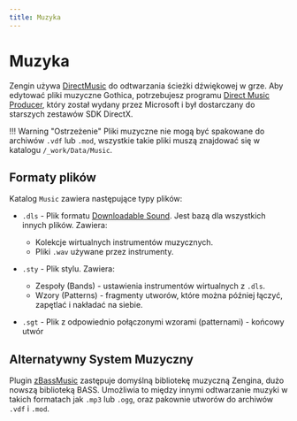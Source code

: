 ```yaml
---
title: Muzyka
---
```

# Muzyka

Zengin używa [DirectMusic](https://en.m.wikipedia.org/wiki/DirectMusic) do odtwarzania ścieżki dźwiękowej w grze. Aby edytować pliki muzyczne Gothica, potrzebujesz programu [Direct Music Producer](https://en.m.wikipedia.org/wiki/DirectMusic), który został wydany przez Microsoft i był dostarczany do starszych zestawów SDK DirectX.

!!! Warning "Ostrzeżenie"
    Pliki muzyczne nie mogą być spakowane do archiwów `.vdf` lub `.mod`, wszystkie takie pliki muszą znajdować się w katalogu `/_work/Data/Music`.

## Formaty plików

Katalog `Music` zawiera następujące typy plików:

- `.dls` - Plik formatu [Downloadable Sound](https://en.wikipedia.org/wiki/DLS_format). Jest bazą dla wszystkich innych plików. Zawiera:
    - Kolekcje wirtualnych instrumentów muzycznych.
    - Pliki `.wav` używane przez instrumenty.

- `.sty` - Plik stylu. Zawiera:
    - Zespoły (Bands) - ustawienia instrumentów wirtualnych z `.dls`.
    - Wzory (Patterns) - fragmenty utworów, które można później łączyć, zapętlać i nakładać na siebie.

- `.sgt` - Plik z odpowiednio połączonymi wzorami (patternami) - końcowy utwór

## Alternatywny System Muzyczny

Plugin [zBassMusic](./union/plugins/zbassmusic.md) zastępuje domyślną bibliotekę muzyczną Zengina, dużo nowszą biblioteką BASS. Umożliwia to między innymi odtwarzanie muzyki w takich formatach jak `.mp3` lub `.ogg`, oraz pakownie utworów do archiwów `.vdf` i `.mod`.